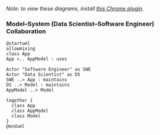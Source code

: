 *Note: to view these diagrams, install [this Chrome plugin](https://chrome.google.com/webstore/detail/plantuml-visualizer/ffaloebcmkogfdkemcekamlmfkkmgkcf).*

### Model–System (Data Scientist–Software Engineer) Collaboration
```
@startuml
allowmixing
class App
App <.. AppModel : uses

Actor "Software Engineer" as SWE
Actor "Data Scientist" as DS
SWE ..> App : maintains
DS ..> Model : maintains
AppModel ..> Model

together { 
  class App 
  class AppModel 
  class Model 
}
@enduml
```

